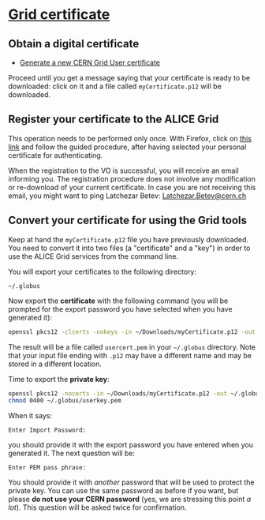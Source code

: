 [Grid certificate](https://alice-doc.github.io/alice-analysis-tutorial/start/cert.html)
================

## Obtain a digital certificate
* [Generate a new CERN Grid User certificate](https://ca.cern.ch/ca/user/Request.aspx?template=EE2User)

Proceed until you get a message saying that your certificate is ready to be downloaded: click on it
and a file called `myCertificate.p12` will be downloaded.

## Register your certificate to the ALICE Grid

This operation needs to be performed only once. With Firefox, click on [this
link](https://voms2.cern.ch:8443/voms/alice) and follow the guided procedure, after having selected
your personal certificate for authenticating.

When the registration to the VO is successful, you will receive an email informing you. The
registration procedure does not involve any modification or re-download of your current certificate.
In case you are not receiving this email, you might want to ping Latchezar Betev:
<Latchezar.Betev@cern.ch>


## Convert your certificate for using the Grid tools

Keep at hand the `myCertificate.p12` file you have previously downloaded. You need to convert it
into two files (a "certificate" and a "key") in order to use the ALICE Grid services from the
command line.

You will export your certificates to the following directory:

```
~/.globus
```

Now export the **certificate** with the following command (you will be prompted for the export
password you have selected when you have generated it):

```bash
openssl pkcs12 -clcerts -nokeys -in ~/Downloads/myCertificate.p12 -out ~/.globus/usercert.pem
```

The result will be a file called `usercert.pem` in your `~/.globus` directory. Note that
your input file ending with `.p12` may have a different name and may be stored in a different
location.

Time to export the **private key**:

```bash
openssl pkcs12 -nocerts -in ~/Downloads/myCertificate.p12 -out ~/.globus/userkey.pem
chmod 0400 ~/.globus/userkey.pem
```

When it says:

```
Enter Import Password:
```

you should provide it with the export password you have entered when you generated it. The next
question will be:

```
Enter PEM pass phrase:
```

You should provide it with _another_ password that will be used to protect the private key. You can
use the same password as before if you want, but please **do not use your CERN password** (yes, we
are stressing this point _a lot_). This question will be asked twice for confirmation.
